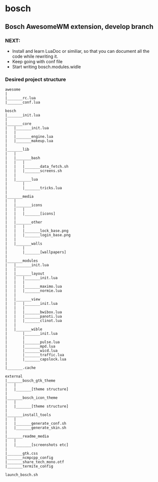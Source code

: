 # bosch

## Bosch AwesomeWM extension, develop branch

### NEXT:
- Install and learn LuaDoc or similiar, so that you can document all the code while rewriting it.
- Keep going with conf file
- Start writing bosch.modules.widle

### Desired project structure

```
awesome
|
|_______rc.lua
|_______conf.lua
	
bosch
|_______init.lua
|
|_______core
|	|_______init.lua
|	|
|	|_______engine.lua
|	|_______makeup.lua
|
|_______lib
|	|
|	|_______bash
|	|	|
|	|	|_______data_fetch.sh
|	|	|_______screens.sh
|	|
|	|_______lua
|		|
|		|_______tricks.lua
|
|_______media
|	|
|	|_______icons
|	|	|
|	|	|_______[icons]
|	|
|	|_______other
|	|	|
|	|	|_______lock_base.png
|	|	|_______login_base.png
|	|
|	|_______walls
|		|
|		|_______[wallpapers]
|
|_______modules
|	|_______init.lua
|	|
|	|_______layout
|	|	|_______init.lua
|	|	|
|	|	|_______maximo.lua
|	|	|_______normie.lua
|	|
|	|_______view
|	|	|_______init.lua
|	|	|
|	|	|_______bwibox.lua
|	|	|_______panoti.lua
|	|	|_______clinot.lua
|	|
|	|_______wible
|		|_______init.lua
|		|
|		|_______pulse.lua
|		|_______mpd.lua
|		|_______wicd.lua
|		|_______traffic.lua
|		|_______capslock.lua
|	
|_______.cache

external
|_______bosch_gtk_theme
|	|
|	|_______[theme structure]
|
|_______bosch_icon_theme
|	|
|	|_______[theme structure]
|
|_______install_tools
|	|
|	|_______generate_conf.sh
|	|_______generate_skin.sh
|
|_______readme_media
|	|
|	|_______[screenshots etc]
|
|_______gtk.css
|_______ncmpcpp_config
|_______share_tech_mono.otf
|_______termite_config

launch_bosch.sh
```

